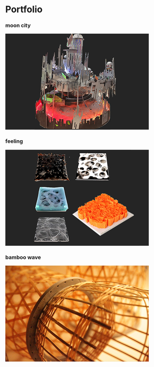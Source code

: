 # Portfolio

### moon city
![](_pics/moon.png)

### feeling
![](_pics/feeling.png)

### bamboo wave
![](_pics/bamboowave.png)
